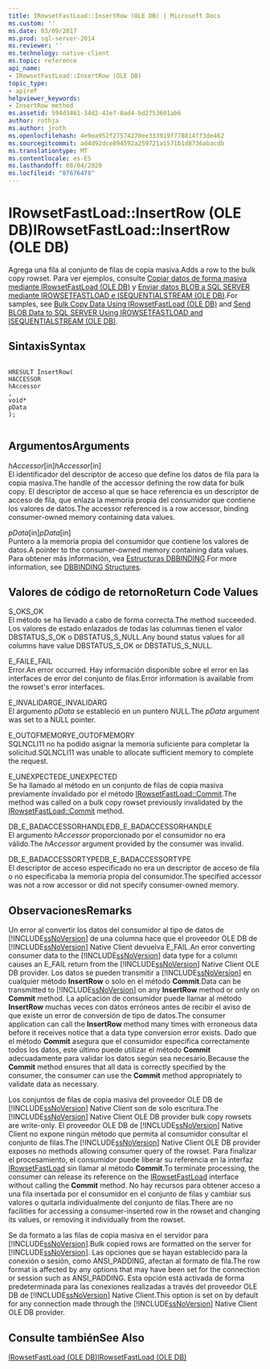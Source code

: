 ```yaml
---
title: IRowsetFastLoad::InsertRow (OLE DB) | Microsoft Docs
ms.custom: ''
ms.date: 03/09/2017
ms.prod: sql-server-2014
ms.reviewer: ''
ms.technology: native-client
ms.topic: reference
api_name:
- IRowsetFastLoad::InsertRow (OLE DB)
topic_type:
- apiref
helpviewer_keywords:
- InsertRow method
ms.assetid: 594d3461-34d2-41e7-8ad4-bd2753601ab6
author: rothja
ms.author: jroth
ms.openlocfilehash: 4e9ea952f27574270ee333919f778814ff3de462
ms.sourcegitcommit: ad4d92dce894592a259721a1571b1d8736abacdb
ms.translationtype: MT
ms.contentlocale: es-ES
ms.lasthandoff: 08/04/2020
ms.locfileid: "87676478"
---
```

# <a name="irowsetfastloadinsertrow-ole-db"></a><span data-ttu-id="1080e-102">IRowsetFastLoad::InsertRow (OLE DB)</span><span class="sxs-lookup"><span data-stu-id="1080e-102">IRowsetFastLoad::InsertRow (OLE DB)</span></span>
  <span data-ttu-id="1080e-103">Agrega una fila al conjunto de filas de copia masiva.</span><span class="sxs-lookup"><span data-stu-id="1080e-103">Adds a row to the bulk copy rowset.</span></span> <span data-ttu-id="1080e-104">Para ver ejemplos, consulte [Copiar datos de forma masiva mediante IRowsetFastLoad &#40;OLE DB&#41;](../native-client-ole-db-how-to/bulk-copy-data-using-irowsetfastload-ole-db.md) y [Enviar datos BLOB a SQL SERVER mediante IROWSETFASTLOAD e ISEQUENTIALSTREAM &#40;OLE DB&#41;](../native-client-ole-db-how-to/send-blob-data-to-sql-server-using-irowsetfastload-and-isequentialstream-ole-db.md).</span><span class="sxs-lookup"><span data-stu-id="1080e-104">For samples, see [Bulk Copy Data Using IRowsetFastLoad &#40;OLE DB&#41;](../native-client-ole-db-how-to/bulk-copy-data-using-irowsetfastload-ole-db.md) and [Send BLOB Data to SQL SERVER Using IROWSETFASTLOAD and ISEQUENTIALSTREAM &#40;OLE DB&#41;](../native-client-ole-db-how-to/send-blob-data-to-sql-server-using-irowsetfastload-and-isequentialstream-ole-db.md).</span></span>  
  
## <a name="syntax"></a><span data-ttu-id="1080e-105">Sintaxis</span><span class="sxs-lookup"><span data-stu-id="1080e-105">Syntax</span></span>  
  
```  
  
HRESULT InsertRow(  
HACCESSOR  
hAccessor  
,  
void*  
pData  
);  
  
```  
  
## <a name="arguments"></a><span data-ttu-id="1080e-106">Argumentos</span><span class="sxs-lookup"><span data-stu-id="1080e-106">Arguments</span></span>  
 <span data-ttu-id="1080e-107">*hAccessor*[in]</span><span class="sxs-lookup"><span data-stu-id="1080e-107">*hAccessor*[in]</span></span>  
 <span data-ttu-id="1080e-108">El identificador del descriptor de acceso que define los datos de fila para la copia masiva.</span><span class="sxs-lookup"><span data-stu-id="1080e-108">The handle of the accessor defining the row data for bulk copy.</span></span> <span data-ttu-id="1080e-109">El descriptor de acceso al que se hace referencia es un descriptor de acceso de fila, que enlaza la memoria propia del consumidor que contiene los valores de datos.</span><span class="sxs-lookup"><span data-stu-id="1080e-109">The accessor referenced is a row accessor, binding consumer-owned memory containing data values.</span></span>  
  
 <span data-ttu-id="1080e-110">*pData*[in]</span><span class="sxs-lookup"><span data-stu-id="1080e-110">*pData*[in]</span></span>  
 <span data-ttu-id="1080e-111">Puntero a la memoria propia del consumidor que contiene los valores de datos.</span><span class="sxs-lookup"><span data-stu-id="1080e-111">A pointer to the consumer-owned memory containing data values.</span></span> <span data-ttu-id="1080e-112">Para obtener más información, vea [Estructuras DBBINDING](https://go.microsoft.com/fwlink/?LinkId=65955).</span><span class="sxs-lookup"><span data-stu-id="1080e-112">For more information, see [DBBINDING Structures](https://go.microsoft.com/fwlink/?LinkId=65955).</span></span>  
  
## <a name="return-code-values"></a><span data-ttu-id="1080e-113">Valores de código de retorno</span><span class="sxs-lookup"><span data-stu-id="1080e-113">Return Code Values</span></span>  
 <span data-ttu-id="1080e-114">S_OK</span><span class="sxs-lookup"><span data-stu-id="1080e-114">S_OK</span></span>  
 <span data-ttu-id="1080e-115">El método se ha llevado a cabo de forma correcta.</span><span class="sxs-lookup"><span data-stu-id="1080e-115">The method succeeded.</span></span> <span data-ttu-id="1080e-116">Los valores de estado enlazados de todas las columnas tienen el valor DBSTATUS_S_OK o DBSTATUS_S_NULL.</span><span class="sxs-lookup"><span data-stu-id="1080e-116">Any bound status values for all columns have value DBSTATUS_S_OK or DBSTATUS_S_NULL.</span></span>  
  
 <span data-ttu-id="1080e-117">E_FAIL</span><span class="sxs-lookup"><span data-stu-id="1080e-117">E_FAIL</span></span>  
 <span data-ttu-id="1080e-118">Error.</span><span class="sxs-lookup"><span data-stu-id="1080e-118">An error occurred.</span></span> <span data-ttu-id="1080e-119">Hay información disponible sobre el error en las interfaces de error del conjunto de filas.</span><span class="sxs-lookup"><span data-stu-id="1080e-119">Error information is available from the rowset's error interfaces.</span></span>  
  
 <span data-ttu-id="1080e-120">E_INVALIDARG</span><span class="sxs-lookup"><span data-stu-id="1080e-120">E_INVALIDARG</span></span>  
 <span data-ttu-id="1080e-121">El argumento *pData* se estableció en un puntero NULL.</span><span class="sxs-lookup"><span data-stu-id="1080e-121">The *pData* argument was set to a NULL pointer.</span></span>  
  
 <span data-ttu-id="1080e-122">E_OUTOFMEMORY</span><span class="sxs-lookup"><span data-stu-id="1080e-122">E_OUTOFMEMORY</span></span>  
 <span data-ttu-id="1080e-123">SQLNCLI11 no ha podido asignar la memoria suficiente para completar la solicitud.</span><span class="sxs-lookup"><span data-stu-id="1080e-123">SQLNCLI11 was unable to allocate sufficient memory to complete the request.</span></span>  
  
 <span data-ttu-id="1080e-124">E_UNEXPECTED</span><span class="sxs-lookup"><span data-stu-id="1080e-124">E_UNEXPECTED</span></span>  
 <span data-ttu-id="1080e-125">Se ha llamado al método en un conjunto de filas de copia masiva previamente invalidado por el método [IRowsetFastLoad::Commit](irowsetfastload-commit-ole-db.md).</span><span class="sxs-lookup"><span data-stu-id="1080e-125">The method was called on a bulk copy rowset previously invalidated by the [IRowsetFastLoad::Commit](irowsetfastload-commit-ole-db.md) method.</span></span>  
  
 <span data-ttu-id="1080e-126">DB_E_BADACCESSORHANDLE</span><span class="sxs-lookup"><span data-stu-id="1080e-126">DB_E_BADACCESSORHANDLE</span></span>  
 <span data-ttu-id="1080e-127">El argumento *hAccessor* proporcionado por el consumidor no era válido.</span><span class="sxs-lookup"><span data-stu-id="1080e-127">The *hAccessor* argument provided by the consumer was invalid.</span></span>  
  
 <span data-ttu-id="1080e-128">DB_E_BADACCESSORTYPE</span><span class="sxs-lookup"><span data-stu-id="1080e-128">DB_E_BADACCESSORTYPE</span></span>  
 <span data-ttu-id="1080e-129">El descriptor de acceso especificado no era un descriptor de acceso de fila o no especificaba la memoria propia del consumidor.</span><span class="sxs-lookup"><span data-stu-id="1080e-129">The specified accessor was not a row accessor or did not specify consumer-owned memory.</span></span>  
  
## <a name="remarks"></a><span data-ttu-id="1080e-130">Observaciones</span><span class="sxs-lookup"><span data-stu-id="1080e-130">Remarks</span></span>  
 <span data-ttu-id="1080e-131">Un error al convertir los datos del consumidor al tipo de datos de [!INCLUDE[ssNoVersion](../../includes/ssnoversion-md.md)] de una columna hace que el proveedor OLE DB de [!INCLUDE[ssNoVersion](../../includes/ssnoversion-md.md)] Native Client devuelva E_FAIL.</span><span class="sxs-lookup"><span data-stu-id="1080e-131">An error converting consumer data to the [!INCLUDE[ssNoVersion](../../includes/ssnoversion-md.md)] data type for a column causes an E_FAIL return from the [!INCLUDE[ssNoVersion](../../includes/ssnoversion-md.md)] Native Client OLE DB provider.</span></span> <span data-ttu-id="1080e-132">Los datos se pueden transmitir a [!INCLUDE[ssNoVersion](../../includes/ssnoversion-md.md)] en cualquier método **InsertRow** o solo en el método **Commit**.</span><span class="sxs-lookup"><span data-stu-id="1080e-132">Data can be transmitted to [!INCLUDE[ssNoVersion](../../includes/ssnoversion-md.md)] on any **InsertRow** method or only on **Commit** method.</span></span> <span data-ttu-id="1080e-133">La aplicación de consumidor puede llamar al método **InsertRow** muchas veces con datos erróneos antes de recibir el aviso de que existe un error de conversión de tipo de datos.</span><span class="sxs-lookup"><span data-stu-id="1080e-133">The consumer application can call the **InsertRow** method many times with erroneous data before it receives notice that a data type conversion error exists.</span></span> <span data-ttu-id="1080e-134">Dado que el método **Commit** asegura que el consumidor especifica correctamente todos los datos, este último puede utilizar el método **Commit** adecuadamente para validar los datos según sea necesario.</span><span class="sxs-lookup"><span data-stu-id="1080e-134">Because the **Commit** method ensures that all data is correctly specified by the consumer, the consumer can use the **Commit** method appropriately to validate data as necessary.</span></span>  
  
 <span data-ttu-id="1080e-135">Los conjuntos de filas de copia masiva del proveedor OLE DB de [!INCLUDE[ssNoVersion](../../includes/ssnoversion-md.md)] Native Client son de solo escritura.</span><span class="sxs-lookup"><span data-stu-id="1080e-135">The [!INCLUDE[ssNoVersion](../../includes/ssnoversion-md.md)] Native Client OLE DB provider bulk copy rowsets are write-only.</span></span> <span data-ttu-id="1080e-136">El proveedor OLE DB de [!INCLUDE[ssNoVersion](../../includes/ssnoversion-md.md)] Native Client no expone ningún método que permita al consumidor consultar el conjunto de filas.</span><span class="sxs-lookup"><span data-stu-id="1080e-136">The [!INCLUDE[ssNoVersion](../../includes/ssnoversion-md.md)] Native Client OLE DB provider exposes no methods allowing consumer query of the rowset.</span></span> <span data-ttu-id="1080e-137">Para finalizar el procesamiento, el consumidor puede liberar su referencia en la interfaz [IRowsetFastLoad](irowsetfastload-ole-db.md) sin llamar al método **Commit**.</span><span class="sxs-lookup"><span data-stu-id="1080e-137">To terminate processing, the consumer can release its reference on the [IRowsetFastLoad](irowsetfastload-ole-db.md) interface without calling the **Commit** method.</span></span> <span data-ttu-id="1080e-138">No hay recursos para obtener acceso a una fila insertada por el consumidor en el conjunto de filas y cambiar sus valores o quitarla individualmente del conjunto de filas.</span><span class="sxs-lookup"><span data-stu-id="1080e-138">There are no facilities for accessing a consumer-inserted row in the rowset and changing its values, or removing it individually from the rowset.</span></span>  
  
 <span data-ttu-id="1080e-139">Se da formato a las filas de copia masiva en el servidor para [!INCLUDE[ssNoVersion](../../includes/ssnoversion-md.md)].</span><span class="sxs-lookup"><span data-stu-id="1080e-139">Bulk copied rows are formatted on the server for [!INCLUDE[ssNoVersion](../../includes/ssnoversion-md.md)].</span></span> <span data-ttu-id="1080e-140">Las opciones que se hayan establecido para la conexión o sesión, como ANSI_PADDING, afectan al formato de fila.</span><span class="sxs-lookup"><span data-stu-id="1080e-140">The row format is affected by any options that may have been set for the connection or session such as ANSI_PADDING.</span></span> <span data-ttu-id="1080e-141">Esta opción está activada de forma predeterminada para las conexiones realizadas a través del proveedor OLE DB de [!INCLUDE[ssNoVersion](../../includes/ssnoversion-md.md)] Native Client.</span><span class="sxs-lookup"><span data-stu-id="1080e-141">This option is set on by default for any connection made through the [!INCLUDE[ssNoVersion](../../includes/ssnoversion-md.md)] Native Client OLE DB provider.</span></span>  
  
## <a name="see-also"></a><span data-ttu-id="1080e-142">Consulte también</span><span class="sxs-lookup"><span data-stu-id="1080e-142">See Also</span></span>  
 [<span data-ttu-id="1080e-143">IRowsetFastLoad &#40;OLE DB&#41;</span><span class="sxs-lookup"><span data-stu-id="1080e-143">IRowsetFastLoad &#40;OLE DB&#41;</span></span>](irowsetfastload-ole-db.md)  
  
  
